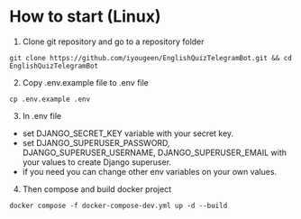 # How to start (Linux)

1. Clone git repository and go to a repository folder
```shell
git clone https://github.com/iyougeen/EnglishQuizTelegramBot.git && cd EnglishQuizTelegramBot
```
2. Copy .env.example file to .env file
```shell
cp .env.example .env
```
3. In .env file
  - set DJANGO_SECRET_KEY variable with your secret key.
  - set DJANGO_SUPERUSER_PASSWORD, DJANGO_SUPERUSER_USERNAME, DJANGO_SUPERUSER_EMAIL with your values to create Django superuser.
  - if you need you can change other env variables on your own values.

4. Then compose and build docker project
```shell
docker compose -f docker-compose-dev.yml up -d --build
```
